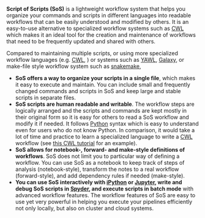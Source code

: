 **Script of Scripts (SoS)** is a lightweight workflow system that helps you organize your commands and scripts in different languages into readable workflows that can be easily understood and modified by others. It is an easy-to-use alternative to specialized workflow systems such as [CWL](http://common-workflow-language.github.io/draft-3/) which makes it an ideal tool for the creation and maintenance of workflows that need to be frequently updated and shared with others.

Compared to maintaining multiple scripts, or using more specialized workflow languages (e.g. [CWL](http://www.commonwl.org), ) or systems such as [YAWL](http://www.yawlfoundation.org/), [Galaxy](https://galaxyproject.org/), or make-file style workflow system such as [snakemake](https://bitbucket.org/johanneskoester/snakemake), 

* **SoS offers a way to organize your scripts in a single file**, which makes it easy to execute and maintain. You can include small and frequently changed commands and scripts in SoS and keep large and stable scripts in separate files.
* **SoS scripts are human readable and writable**. The workflow steps are logically arranged and the scripts and commands are kept mostly in their original form so it is easy for others to read a SoS workflow and modify it if needed. It follows [Python](http://www.python.org) syntax which is easy to understand even for users who do not know Python. In comparison, it would take a lot of time and practice to learn a specialized language to write a [CWL](http://www.commonwl.org) workflow (see [this CWL tutorial](http://www.commonwl.org/user_guide/) for an example).
* **SoS allows for notebook-, forward- and make-style definitions of workflows**. SoS does not limit you to particular way of defining a workflow. You can use SoS as a notebook to keep track of steps of analysis (notebook-style), transform the notes to a real workflow (forward-style), and add dependency rules if needed (make-style).
* **You can use SoS interactively with [iPython](https://ipython.org/) or [Jupyter](http://jupyter.org/), write and debug SoS scripts in [Spyder](https://pythonhosted.org/spyder/), and execute scripts in batch mode** with advanced workflow features. The workflow features of SoS are easy to use yet very powerful in helping you execute your pipelines efficiently not only locally, but also on cluster and cloud systems.

